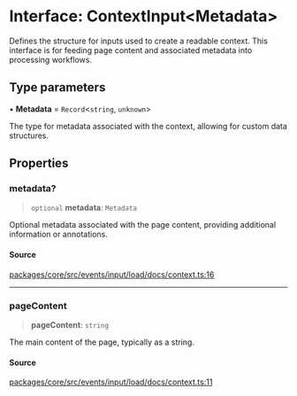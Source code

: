 # Interface: ContextInput\<Metadata\>

Defines the structure for inputs used to create a readable context. This interface is for feeding page
content and associated metadata into processing workflows.

## Type parameters

• **Metadata** = `Record`\<`string`, `unknown`\>

The type for metadata associated with the context, allowing for custom data structures.

## Properties

### metadata?

> `optional` **metadata**: `Metadata`

Optional metadata associated with the page content, providing additional information or annotations.

#### Source

[packages/core/src/events/input/load/docs/context.ts:16](https://github.com/VictorS67/encre/blob/c09849eb59af073bf23be826a912f2ba4f635f93/packages/core/src/events/input/load/docs/context.ts#L16)

***

### pageContent

> **pageContent**: `string`

The main content of the page, typically as a string.

#### Source

[packages/core/src/events/input/load/docs/context.ts:11](https://github.com/VictorS67/encre/blob/c09849eb59af073bf23be826a912f2ba4f635f93/packages/core/src/events/input/load/docs/context.ts#L11)
